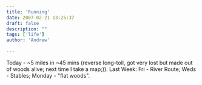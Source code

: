 ```yaml
---
title: 'Running'
date: 2007-02-21 13:25:37
draft: false
description: ""
tags: ['life']
author: 'Andrew'

---
```


Today - ~5 miles in ~45 mins (reverse long-toll, got very lost but made out of woods alive; next time I take a map;)). Last Week: Fri - River Route; Weds - Stables; Monday - "flat woods".
